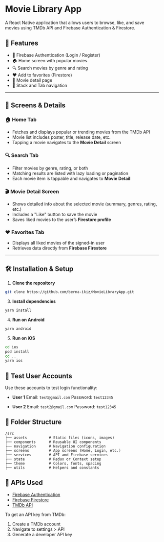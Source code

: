 # Movie Library App

A React Native application that allows users to browse, like, and save movies using TMDb API and Firebase Authentication & Firestore.

## 🚀 Features

* 🔐 Firebase Authentication (Login / Register)
* 🏠 Home screen with popular movies
* 🔍 Search movies by genre and rating
* ❤️ Add to favorites (Firestore)
* 📄 Movie detail page
* 📱 Stack and Tab navigation

---

## 📱 Screens & Details

### 🏠 Home Tab

- Fetches and displays popular or trending movies from the TMDb API  
- Movie list includes poster, title, release date, etc.  
- Tapping a movie navigates to the **Movie Detail** screen  

### 🔍 Search Tab

- Filter movies by genre, rating, or both  
- Matching results are listed with lazy loading or pagination  
- Each movie item is tappable and navigates to **Movie Detail**  

### 🎬 Movie Detail Screen

- Shows detailed info about the selected movie (summary, genres, rating, etc.)  
- Includes a "Like" button to save the movie  
- Saves liked movies to the user’s **Firestore profile**  

### ❤️ Favorites Tab

- Displays all liked movies of the signed-in user  
- Retrieves data directly from **Firebase Firestore**  

---

## 🛠️ Installation & Setup

1. **Clone the repository**

```bash
git clone https://github.com/berna-ikiz/MovieLibraryApp.git
```

3. **Install dependencies**

```bash
yarn install
```

4. **Run on Android**

```bash
yarn android
```

5. **Run on iOS**

```bash
cd ios
pod install
cd ..
yarn ios
```

## 🔐 Test User Accounts

Use these accounts to test login functionality:

* **User 1**
  Email: `test@gmail.com`
  Password: `test12345`

* **User 2**
  Email: `test2@gmail.com`
  Password: `test12345`

## 🧱 Folder Structure

```
/src
├── assets          # Static files (icons, images)
├── components      # Reusable UI components
├── navigation      # Navigation configuration
├── screens         # App screens (Home, Login, etc.)
├── services        # API and Firebase services
├── state           # Redux or Context setup
├── theme           # Colors, fonts, spacing
├── utils           # Helpers and constants
```

## 🔌 APIs Used

* [Firebase Authentication](https://firebase.google.com/docs/auth)
* [Firebase Firestore](https://firebase.google.com/docs/firestore)
* [TMDb API](https://developers.themoviedb.org/3)

To get an API key from TMDb:

1. Create a TMDb account
2. Navigate to settings > API
3. Generate a developer API key

